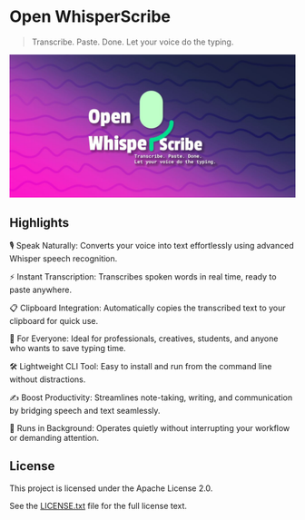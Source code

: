 # Open WhisperScribe

> Transcribe. Paste. Done. Let your voice do the typing.

![Banner](./assets/github_banner.jpg)

## Highlights

🎙️ Speak Naturally: Converts your voice into text effortlessly using advanced Whisper speech recognition.

⚡ Instant Transcription: Transcribes spoken words in real time, ready to paste anywhere.

📋 Clipboard Integration: Automatically copies the transcribed text to your clipboard for quick use.

💼 For Everyone: Ideal for professionals, creatives, students, and anyone who wants to save typing time.

🛠️ Lightweight CLI Tool: Easy to install and run from the command line without distractions.

✍️ Boost Productivity: Streamlines note-taking, writing, and communication by bridging speech and text seamlessly.

🌙 Runs in Background: Operates quietly without interrupting your workflow or demanding attention.

## License

This project is licensed under the Apache License 2.0.

See the [LICENSE.txt](./LICENSE.txt) file for the full license text.

